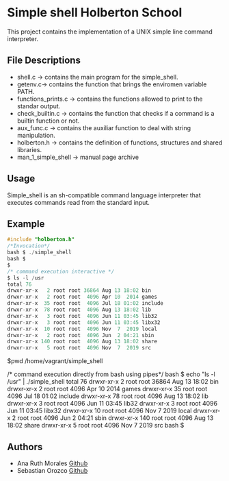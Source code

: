# Simple shell Holberton School

This project contains the implementation of a UNIX simple line command interpreter.

## File Descriptions

- shell.c -> contains the main program for the simple_shell.
- getenv.c-> contains the function that brings the enviromen variable PATH.
- functions_prints.c -> contains the functions allowed to print to the standar output.
- check_builtin.c -> contains the function that checks if a command is a builtin function or not. 
- aux_func.c -> contains the auxiliar function to deal with string manipulation.
- holberton.h -> contains the definition of functions, structures and shared libraries.
- man_1_simple_shell -> manual page archive


## Usage

Simple_shell is an sh-compatible command language interpreter that executes commands read from the standard input.

## Example

```c
#include "holberton.h"  
/*Invocation*/
bash $ ./simple_shell
bash $
$
/* command execution interactive */
$ ls -l /usr
total 76
drwxr-xr-x   2 root root 36864 Aug 13 18:02 bin
drwxr-xr-x   2 root root  4096 Apr 10  2014 games
drwxr-xr-x  35 root root  4096 Jul 18 01:02 include
drwxr-xr-x  78 root root  4096 Aug 13 18:02 lib
drwxr-xr-x   3 root root  4096 Jun 11 03:45 lib32
drwxr-xr-x   3 root root  4096 Jun 11 03:45 libx32
drwxr-xr-x  10 root root  4096 Nov  7  2019 local
drwxr-xr-x   2 root root  4096 Jun  2 04:21 sbin
drwxr-xr-x 140 root root  4096 Aug 13 18:02 share
drwxr-xr-x   5 root root  4096 Nov  7  2019 src
```
$pwd
/home/vagrant/simple_shell

/* command execution directly from bash using pipes*/
bash $ echo "ls -l /usr" | ./simple_shell
total 76
drwxr-xr-x   2 root root 36864 Aug 13 18:02 bin
drwxr-xr-x   2 root root  4096 Apr 10  2014 games
drwxr-xr-x  35 root root  4096 Jul 18 01:02 include
drwxr-xr-x  78 root root  4096 Aug 13 18:02 lib
drwxr-xr-x   3 root root  4096 Jun 11 03:45 lib32
drwxr-xr-x   3 root root  4096 Jun 11 03:45 libx32
drwxr-xr-x  10 root root  4096 Nov  7  2019 local
drwxr-xr-x   2 root root  4096 Jun  2 04:21 sbin
drwxr-xr-x 140 root root  4096 Aug 13 18:02 share
drwxr-xr-x   5 root root  4096 Nov  7  2019 src
bash $

## Authors

- Ana Ruth Morales [Github](https://github.com/Ana-Morales)
- Sebastian Orozco [Github](https://github.com/oomsebas)